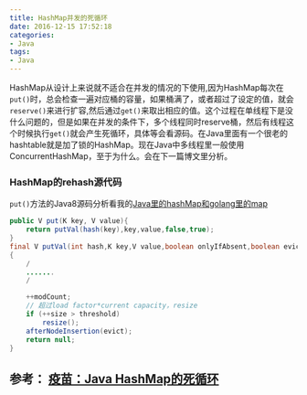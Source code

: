 ```yaml
---
title: HashMap并发的死循环
date: 2016-12-15 17:52:18
categories: 
- Java
tags: 
- Java
---
```

HashMap从设计上来说就不适合在并发的情况的下使用,因为HashMap每次在`put()`时，总会检查一遍对应桶的容量，如果桶满了，或者超过了设定的值，就会`reserve()`来进行扩容,然后通过`get()`来取出相应的值。这个过程在单线程下是没什么问题的，但是如果在并发的条件下，多个线程同时reserve桶，然后有线程这个时候执行`get()`就会产生死循环，具体等会看源码。在Java里面有一个很老的hashtable就是加了锁的HashMap。现在Java中多线程里一般使用ConcurrentHashMap，至于为什么。会在下一篇博文里分析。
<!--more-->
### HashMap的rehash源代码  
`put()`方法的Java8源码分析看我的[Java里的hashMap和golang里的map](https://fluge.github.io/2016/12/05/Java%E9%87%8C%E7%9A%84hasMap%E5%92%8Cgolang%E9%87%8C%E7%9A%84map/)  

```java
public V put(K key, V value){
    return putVal(hash(key),key,value,false,true);
}
final V putVal(int hash,K key,V value,boolean onlyIfAbsent,boolean evict)
{
    /
    .......
    /

    ++modCount;
    // 超过load factor*current capacity，resize
    if (++size > threshold)
        resize();
    afterNodeInsertion(evict);
    return null;
}
```  

参考：
[疫苗：Java HashMap的死循环](http://coolshell.cn/articles/9606.html) 
---
